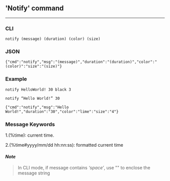 ## 'Notify' command

---

### CLI

```
notify (message) (duration) (color) (size)
```

### JSON

```
{"cmd":"notify","msg":"(message)","duration":"(duration)","color":"(color)":"size":"(size)"}
```

### Example

```
notify HelloWorld! 30 black 3
```

```
notify “Hello World!” 30
```

```
{"cmd":"notify","msg":"Hello World!","duration":"30","color":"lime":"size":"4"}

```


### Message Keywords
<P>1.(%time): current time.
<P>2.(%time#yyyy/mm/dd hh:nn:ss): formatted current time

#### _Note_

> In CLI mode, if message contains _‘space’_, use "" to enclose the message string






